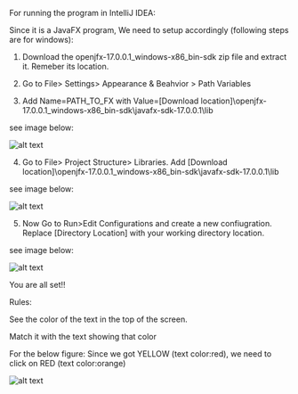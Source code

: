 For running the program in IntelliJ IDEA:

Since it is a JavaFX program, We need to setup accordingly (following steps are for windows):


1) Download the openjfx-17.0.0.1_windows-x86_bin-sdk zip file and extract it. Remeber its location.

2) Go to File> Settings> Appearance & Beahvior > Path Variables

3) Add Name=PATH_TO_FX with Value=[Download location]\openjfx-17.0.0.1_windows-x86_bin-sdk\javafx-sdk-17.0.0.1\lib

see image below:

![alt text](https://raw.githubusercontent.com/sushant-sinha/Programming-Basics/5259b41bc9c880251e7a16c323592e9480a139c3/Java/Simple%20Games/Color%20Game/path%20variable%20setting.PNG)

4) Go to File> Project Structure> Libraries. Add [Download location]\openjfx-17.0.0.1_windows-x86_bin-sdk\javafx-sdk-17.0.0.1\lib

see image below:

![alt text](https://raw.githubusercontent.com/sushant-sinha/Programming-Basics/5259b41bc9c880251e7a16c323592e9480a139c3/Java/Simple%20Games/Color%20Game/adding%20javafx%20library.PNG)

5) Now Go to Run>Edit Configurations and create a new confiugration. Replace [Directory Location] with your working directory location.

see image below:

![alt text](https://raw.githubusercontent.com/sushant-sinha/Programming-Basics/5259b41bc9c880251e7a16c323592e9480a139c3/Java/Simple%20Games/Color%20Game/run%20configuration.PNG)

You are all set!!

Rules:

See the color of the text in the top of the screen.

Match it with the text showing that color

For the below figure: Since we got YELLOW (text color:red), we need to click on RED (text color:orange)

![alt text](https://raw.githubusercontent.com/sushant-sinha/Programming-Basics/0ddd984dd3a56fa1a170bee0e9299fc5aec92227/Java/Simple%20Games/Color%20Game/ss.PNG)